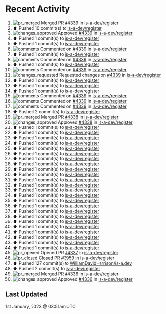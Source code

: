 # Recent Activity

<!--RECENT_ACTIVITY:start-->
1. ![pr_merged](https://cdn.jsdelivr.net/gh/Readme-Workflows/Readme-Icons@main/icons/octicons/PullRequestMerged.svg) Merged PR [#4339](https://github.com/is-a-dev/register/pull/4339) in [is-a-dev/register](https://github.com/is-a-dev/register)
2. ⬆️ Pushed 10 commit(s) to [is-a-dev/register](https://github.com/is-a-dev/register)
3. ![changes_approved](https://cdn.jsdelivr.net/gh/Readme-Workflows/Readme-Icons@main/icons/octicons/ApprovedChanges.svg) Approved [#4339](https://github.com/is-a-dev/register/pull/4339#pullrequestreview-1233388156) in [is-a-dev/register](https://github.com/is-a-dev/register)
4. ⬆️ Pushed 1 commit(s) to [is-a-dev/register](https://github.com/is-a-dev/register)
5. ⬆️ Pushed 1 commit(s) to [is-a-dev/register](https://github.com/is-a-dev/register)
6. ![comments](https://cdn.jsdelivr.net/gh/Readme-Workflows/Readme-Icons@main/icons/octicons/Comment.svg) Commented on [#4339](https://github.com/is-a-dev/register/pull/4339#discussion_r1059702200) in [is-a-dev/register](https://github.com/is-a-dev/register)
7. ⬆️ Pushed 1 commit(s) to [is-a-dev/register](https://github.com/is-a-dev/register)
8. ![comments](https://cdn.jsdelivr.net/gh/Readme-Workflows/Readme-Icons@main/icons/octicons/Comment.svg) Commented on [#4339](https://github.com/is-a-dev/register/pull/4339#discussion_r1059702185) in [is-a-dev/register](https://github.com/is-a-dev/register)
9. ⬆️ Pushed 1 commit(s) to [is-a-dev/register](https://github.com/is-a-dev/register)
10. ![comments](https://cdn.jsdelivr.net/gh/Readme-Workflows/Readme-Icons@main/icons/octicons/Comment.svg) Commented on [#4339](https://github.com/is-a-dev/register/pull/4339#discussion_r1059702098) in [is-a-dev/register](https://github.com/is-a-dev/register)
11. ![changes_requested](https://cdn.jsdelivr.net/gh/Readme-Workflows/Readme-Icons@main/icons/octicons/RequestedChanges.svg) Requested changes on [#4339](https://github.com/is-a-dev/register/pull/4339#pullrequestreview-1233388122) in [is-a-dev/register](https://github.com/is-a-dev/register)
12. ⬆️ Pushed 1 commit(s) to [is-a-dev/register](https://github.com/is-a-dev/register)
13. ⬆️ Pushed 1 commit(s) to [is-a-dev/register](https://github.com/is-a-dev/register)
14. ⬆️ Pushed 1 commit(s) to [is-a-dev/register](https://github.com/is-a-dev/register)
15. ![comments](https://cdn.jsdelivr.net/gh/Readme-Workflows/Readme-Icons@main/icons/octicons/Comment.svg) Commented on [#4339](https://github.com/is-a-dev/register/pull/4339#discussion_r1059702033) in [is-a-dev/register](https://github.com/is-a-dev/register)
16. ![comments](https://cdn.jsdelivr.net/gh/Readme-Workflows/Readme-Icons@main/icons/octicons/Comment.svg) Commented on [#4339](https://github.com/is-a-dev/register/pull/4339#discussion_r1059702010) in [is-a-dev/register](https://github.com/is-a-dev/register)
17. ![comments](https://cdn.jsdelivr.net/gh/Readme-Workflows/Readme-Icons@main/icons/octicons/Comment.svg) Commented on [#4339](https://github.com/is-a-dev/register/pull/4339#discussion_r1059701975) in [is-a-dev/register](https://github.com/is-a-dev/register)
18. ⬆️ Pushed 2 commit(s) to [is-a-dev/register](https://github.com/is-a-dev/register)
19. ![pr_merged](https://cdn.jsdelivr.net/gh/Readme-Workflows/Readme-Icons@main/icons/octicons/PullRequestMerged.svg) Merged PR [#4338](https://github.com/is-a-dev/register/pull/4338) in [is-a-dev/register](https://github.com/is-a-dev/register)
20. ![changes_approved](https://cdn.jsdelivr.net/gh/Readme-Workflows/Readme-Icons@main/icons/octicons/ApprovedChanges.svg) Approved [#4338](https://github.com/is-a-dev/register/pull/4338#pullrequestreview-1233385906) in [is-a-dev/register](https://github.com/is-a-dev/register)
21. ⬆️ Pushed 1 commit(s) to [is-a-dev/register](https://github.com/is-a-dev/register)
22. ⬆️ Pushed 1 commit(s) to [is-a-dev/register](https://github.com/is-a-dev/register)
23. ⬆️ Pushed 1 commit(s) to [is-a-dev/register](https://github.com/is-a-dev/register)
24. ⬆️ Pushed 1 commit(s) to [is-a-dev/register](https://github.com/is-a-dev/register)
25. ⬆️ Pushed 1 commit(s) to [is-a-dev/register](https://github.com/is-a-dev/register)
26. ⬆️ Pushed 1 commit(s) to [is-a-dev/register](https://github.com/is-a-dev/register)
27. ⬆️ Pushed 1 commit(s) to [is-a-dev/register](https://github.com/is-a-dev/register)
28. ⬆️ Pushed 1 commit(s) to [is-a-dev/register](https://github.com/is-a-dev/register)
29. ⬆️ Pushed 1 commit(s) to [is-a-dev/register](https://github.com/is-a-dev/register)
30. ⬆️ Pushed 1 commit(s) to [is-a-dev/register](https://github.com/is-a-dev/register)
31. ⬆️ Pushed 1 commit(s) to [is-a-dev/register](https://github.com/is-a-dev/register)
32. ⬆️ Pushed 1 commit(s) to [is-a-dev/register](https://github.com/is-a-dev/register)
33. ⬆️ Pushed 1 commit(s) to [is-a-dev/register](https://github.com/is-a-dev/register)
34. ⬆️ Pushed 1 commit(s) to [is-a-dev/register](https://github.com/is-a-dev/register)
35. ⬆️ Pushed 1 commit(s) to [is-a-dev/register](https://github.com/is-a-dev/register)
36. ⬆️ Pushed 1 commit(s) to [is-a-dev/register](https://github.com/is-a-dev/register)
37. ⬆️ Pushed 1 commit(s) to [is-a-dev/register](https://github.com/is-a-dev/register)
38. ⬆️ Pushed 1 commit(s) to [is-a-dev/register](https://github.com/is-a-dev/register)
39. ⬆️ Pushed 1 commit(s) to [is-a-dev/register](https://github.com/is-a-dev/register)
40. ⬆️ Pushed 1 commit(s) to [is-a-dev/register](https://github.com/is-a-dev/register)
41. ⬆️ Pushed 1 commit(s) to [is-a-dev/register](https://github.com/is-a-dev/register)
42. ⬆️ Pushed 1 commit(s) to [is-a-dev/register](https://github.com/is-a-dev/register)
43. ⬆️ Pushed 1 commit(s) to [is-a-dev/register](https://github.com/is-a-dev/register)
44. ⬆️ Pushed 1 commit(s) to [is-a-dev/register](https://github.com/is-a-dev/register)
45. ![pr_opened](https://cdn.jsdelivr.net/gh/Readme-Workflows/Readme-Icons@main/icons/octicons/PullRequestOpened.svg) Opened PR [#4337](https://github.com/is-a-dev/register/pull/4337) in [is-a-dev/register](https://github.com/is-a-dev/register)
46. ![pr_closed](https://cdn.jsdelivr.net/gh/Readme-Workflows/Readme-Icons@main/icons/octicons/PullRequestClosed.svg) Closed PR [#3959](https://github.com/is-a-dev/register/pull/3959) in [is-a-dev/register](https://github.com/is-a-dev/register)
47. ⬆️ Pushed 127 commit(s) to [WilliamDavidHarrison/is-a.dev](https://github.com/WilliamDavidHarrison/is-a.dev)
48. ⬆️ Pushed 2 commit(s) to [is-a-dev/register](https://github.com/is-a-dev/register)
49. ![pr_merged](https://cdn.jsdelivr.net/gh/Readme-Workflows/Readme-Icons@main/icons/octicons/PullRequestMerged.svg) Merged PR [#4336](https://github.com/is-a-dev/register/pull/4336) in [is-a-dev/register](https://github.com/is-a-dev/register)
50. ![changes_approved](https://cdn.jsdelivr.net/gh/Readme-Workflows/Readme-Icons@main/icons/octicons/ApprovedChanges.svg) Approved [#4336](https://github.com/is-a-dev/register/pull/4336#pullrequestreview-1233384766) in [is-a-dev/register](https://github.com/is-a-dev/register)
<!--RECENT_ACTIVITY:end-->

## Last Updated
<!--RECENT_ACTIVITY:last_update-->
1st January, 2023 @ 03:51am UTC
<!--RECENT_ACTIVITY:last_update_end-->
